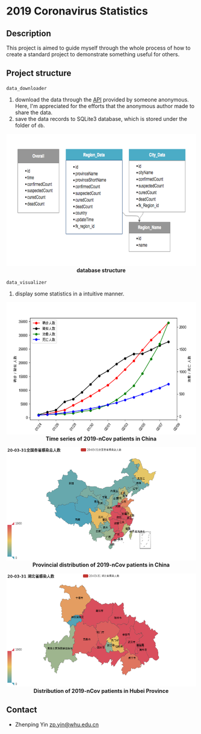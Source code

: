 # 2019 Coronavirus Statistics

## Description

This project is aimed to guide myself through the whole process of how to create a standard project to demonstrate something useful for others.

## Project structure

`data_downloader`

1. download the data through the [API](https://lab.isaaclin.cn/nCoV/) provided by someone anonymous. Here, I'm appreciated for the efforts that the anonymous author made to share the data.
2. save the data records to SQLite3 database, which is stored under the folder of `db`.

<p align='center'>
<img src='../img/database_structure.png', witdh=400, height=350, lat='database_structure'>
<br>
<b>database structure</b>

`data_visualizer`

1. display some statistics in a intuitive manner.

<p align='center'>
<img src='../img/lineplot_overall.png', width=550, height=350, lat='overall_plot'>
<br>
<b>Time series of 2019-nCov patients in China</b>

<p align='center'>
<img src='../img/overall_distribution.png', width=550, height=300, lat='overall_distribution'>
<br>
<b>Provincial distribution of 2019-nCov patients in China</b>

<p align='center'>
<img src='../img/hubei_distribution.png', width=550, height=300, lat='hubei_distribution'>
<br>
<b>Distribution of 2019-nCov patients in Hubei Province</b>

## Contact

- Zhenping Yin <zp.yin@whu.edu.cn>
